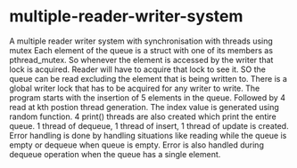 # multiple-reader-writer-system
A multiple reader writer system with synchronisation with threads using mutex
Each element of the queue is a struct with one of its members as pthread_mutex. So whenever the element is accessed by the writer that lock is acquired. Reader will have to acquire that lock to see it.
SO the queue can be read excluding the element that is being written to. There is a global writer lock that has to be acquired for any writer to write.
The program starts with the insertion of 5 elements in the queue. Followed by 4 read at kth postion thread generation. The index value is generated using random function. 4 print() threads are also created which print the entire queue.
1 thread of dequeue, 1 thread of insert, 1 thread of update is created.
Error handling is done by handling situations like reading while the queue is empty or dequeue when queue is empty. Error is also handled during dequeue operation when the queue has a single element.
